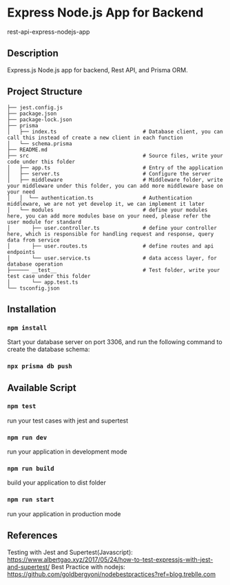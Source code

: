 # Express Node.js App for Backend
rest-api-express-nodejs-app


## Description
Express.js Node.js app for backend, Rest API, and Prisma ORM.

## Project Structure
```
├── jest.config.js
├── package.json
├── package-lock.json
├── prisma
│   ├── index.ts                            # Database client, you can call this instead of create a new client in each function
│   └── schema.prisma
├── README.md
├── src                                     # Source files, write your code under this folder
│   ├── app.ts                              # Entry of the application
│   ├── server.ts                           # Configure the server
│   ├── middleware                          # Middleware folder, write your middleware under this folder, you can add more middleware base on your need
│   │  └── authentication.ts                # Authentication middleware, we are not yet develop it, we can implement it later
│   └── modules                             # define your modules here, you can add more modules base on your need, please refer the user module for standard
│       ├── user.controller.ts              # define your controller here, which is responsible for handling request and response, query data from service
│       ├── user.routes.ts                  # define routes and api endpoints
│       └── user.service.ts                 # data access layer, for database operation
├────── __test__                            # Test folder, write your test case under this folder
│       └── app.test.ts
└── tsconfig.json
```

## Installation

### `npm install`
Start your database server on port 3306, and run the following command to create the database schema:
### `npx prisma db push`

## Available Script
### `npm test`
run your test cases with jest and supertest


### `npm run dev`
run your application in development mode

### `npm run build`
build your application to dist folder

### `npm run start`
run your application in production mode
## References
Testing with Jest and Supertest(Javascript): https://www.albertgao.xyz/2017/05/24/how-to-test-expressjs-with-jest-and-supertest/
Best Practice with nodejs: https://github.com/goldbergyoni/nodebestpractices?ref=blog.treblle.com